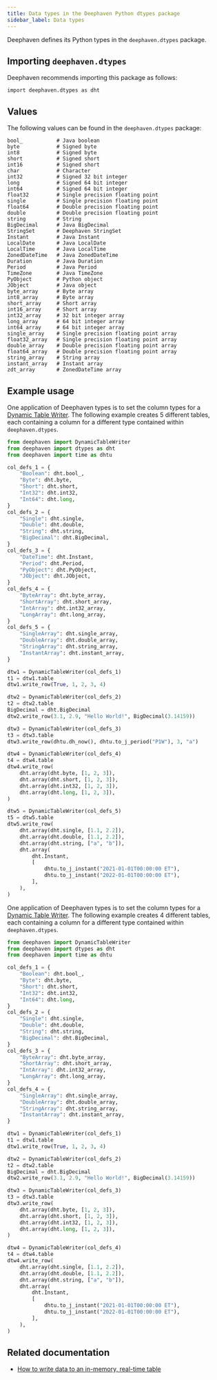 ```yaml
---
title: Data types in the Deephaven Python dtypes package
sidebar_label: Data types
---
```


Deephaven defines its Python types in the `deephaven.dtypes` package.

## Importing `deephaven.dtypes`

Deephaven recommends importing this package as follows:

```
import deephaven.dtypes as dht
```

## Values

The following values can be found in the `deephaven.dtypes` package:

<!--FIXME: remove types that were eliminated by new time lib-->

```shell
bool_           # Java boolean
byte            # Signed byte
int8            # Signed byte
short           # Signed short
int16           # Signed short
char            # Character
int32           # Signed 32 bit integer
long            # Signed 64 bit integer
int64           # Signed 64 bit integer
float32         # Single precision floating point
single          # Single precision floating point
float64         # Double precision floating point
double          # Double precision floating point
string          # String
BigDecimal      # Java BigDecimal
StringSet       # Deephaven StringSet
Instant         # Java Instant
LocalDate       # Java LocalDate
LocalTime       # Java LocalTime
ZonedDateTime   # Java ZonedDateTime
Duration        # Java Duration
Period          # Java Period
TimeZone        # Java TimeZone
PyObject        # Python object
JObject         # Java object
byte_array      # Byte array
int8_array      # Byte array
short_array     # Short array
int16_array     # Short array
int32_array     # 32 bit integer array
long_array      # 64 bit integer array
int64_array     # 64 bit integer array
single_array    # Single precision floating point array
float32_array   # Single precision floating point array
double_array    # Double precision floating point array
float64_array   # Double precision floating point array
string_array    # String array
instant_array   # Instant array
zdt_array       # ZonedDateTime array
```

## Example usage

One application of Deephaven types is to set the column types for a [Dynamic Table Writer](../../how-to-guides/table-publisher.md#dynamictablewriter). The following example creates 5 different tables, each containing a column for a different type contained within `deephaven.dtypes`.

```python order=t1,t2,t3,t4,t5
from deephaven import DynamicTableWriter
from deephaven import dtypes as dht
from deephaven import time as dhtu

col_defs_1 = {
    "Boolean": dht.bool_,
    "Byte": dht.byte,
    "Short": dht.short,
    "Int32": dht.int32,
    "Int64": dht.long,
}
col_defs_2 = {
    "Single": dht.single,
    "Double": dht.double,
    "String": dht.string,
    "BigDecimal": dht.BigDecimal,
}
col_defs_3 = {
    "DateTime": dht.Instant,
    "Period": dht.Period,
    "PyObject": dht.PyObject,
    "JObject": dht.JObject,
}
col_defs_4 = {
    "ByteArray": dht.byte_array,
    "ShortArray": dht.short_array,
    "IntArray": dht.int32_array,
    "LongArray": dht.long_array,
}
col_defs_5 = {
    "SingleArray": dht.single_array,
    "DoubleArray": dht.double_array,
    "StringArray": dht.string_array,
    "InstantArray": dht.instant_array,
}

dtw1 = DynamicTableWriter(col_defs_1)
t1 = dtw1.table
dtw1.write_row(True, 1, 2, 3, 4)

dtw2 = DynamicTableWriter(col_defs_2)
t2 = dtw2.table
BigDecimal = dht.BigDecimal
dtw2.write_row(3.1, 2.9, "Hello World!", BigDecimal(3.14159))

dtw3 = DynamicTableWriter(col_defs_3)
t3 = dtw3.table
dtw3.write_row(dhtu.dh_now(), dhtu.to_j_period("P1W"), 3, "a")

dtw4 = DynamicTableWriter(col_defs_4)
t4 = dtw4.table
dtw4.write_row(
    dht.array(dht.byte, [1, 2, 3]),
    dht.array(dht.short, [1, 2, 3]),
    dht.array(dht.int32, [1, 2, 3]),
    dht.array(dht.long, [1, 2, 3]),
)

dtw5 = DynamicTableWriter(col_defs_5)
t5 = dtw5.table
dtw5.write_row(
    dht.array(dht.single, [1.1, 2.2]),
    dht.array(dht.double, [1.1, 2.2]),
    dht.array(dht.string, ["a", "b"]),
    dht.array(
        dht.Instant,
        [
            dhtu.to_j_instant("2021-01-01T00:00:00 ET"),
            dhtu.to_j_instant("2022-01-01T00:00:00 ET"),
        ],
    ),
)
```

One application of Deephaven types is to set the column types for a [Dynamic Table Writer](../../how-to-guides/table-publisher.md#dynamictablewriter). The following example creates 4 different tables, each containing a column for a different type contained within `deephaven.dtypes`.

```python order=t1,t2,t3,t4
from deephaven import DynamicTableWriter
from deephaven import dtypes as dht
from deephaven import time as dhtu

col_defs_1 = {
    "Boolean": dht.bool_,
    "Byte": dht.byte,
    "Short": dht.short,
    "Int32": dht.int32,
    "Int64": dht.long,
}
col_defs_2 = {
    "Single": dht.single,
    "Double": dht.double,
    "String": dht.string,
    "BigDecimal": dht.BigDecimal,
}
col_defs_3 = {
    "ByteArray": dht.byte_array,
    "ShortArray": dht.short_array,
    "IntArray": dht.int32_array,
    "LongArray": dht.long_array,
}
col_defs_4 = {
    "SingleArray": dht.single_array,
    "DoubleArray": dht.double_array,
    "StringArray": dht.string_array,
    "InstantArray": dht.instant_array,
}

dtw1 = DynamicTableWriter(col_defs_1)
t1 = dtw1.table
dtw1.write_row(True, 1, 2, 3, 4)

dtw2 = DynamicTableWriter(col_defs_2)
t2 = dtw2.table
BigDecimal = dht.BigDecimal
dtw2.write_row(3.1, 2.9, "Hello World!", BigDecimal(3.14159))

dtw3 = DynamicTableWriter(col_defs_3)
t3 = dtw3.table
dtw3.write_row(
    dht.array(dht.byte, [1, 2, 3]),
    dht.array(dht.short, [1, 2, 3]),
    dht.array(dht.int32, [1, 2, 3]),
    dht.array(dht.long, [1, 2, 3]),
)

dtw4 = DynamicTableWriter(col_defs_4)
t4 = dtw4.table
dtw4.write_row(
    dht.array(dht.single, [1.1, 2.2]),
    dht.array(dht.double, [1.1, 2.2]),
    dht.array(dht.string, ["a", "b"]),
    dht.array(
        dht.Instant,
        [
            dhtu.to_j_instant("2021-01-01T00:00:00 ET"),
            dhtu.to_j_instant("2022-01-01T00:00:00 ET"),
        ],
    ),
)
```

## Related documentation

- [How to write data to an in-memory, real-time table](../../how-to-guides/table-publisher.md#dynamictablewriter)
